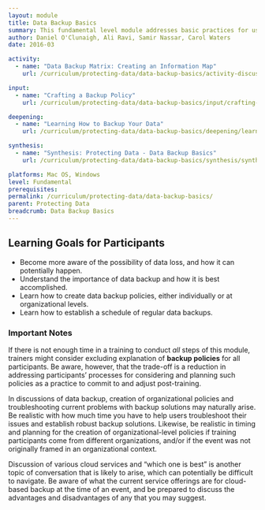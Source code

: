 ```yaml
---
layout: module
title: Data Backup Basics
summary: This fundamental level module addresses basic practices for users, at both individual and organizational levels, for successful and safe backup of important information. Similarly, to help participants better visualize their personal "information map", this module also emphasizes the importance for users of understanding the what (type or format) and the where (storage location) of such valuable or sensitive data.
author: Daniel O'Clunaigh, Ali Ravi, Samir Nassar, Carol Waters
date: 2016-03

activity:
  - name: "Data Backup Matrix: Creating an Information Map"
    url: /curriculum/protecting-data/data-backup-basics/activity-discussion/data-backup-matrix-creating-information-map/

input:
  - name: "Crafting a Backup Policy"
    url: /curriculum/protecting-data/data-backup-basics/input/crafting-backup-policy

deepening:
  - name: "Learning How to Backup Your Data"
    url: /curriculum/protecting-data/data-backup-basics/deepening/learning-how-to-backup-your-data

synthesis:
  - name: "Synthesis: Protecting Data - Data Backup Basics"
    url: /curriculum/protecting-data/data-backup-basics/synthesis/synthesis-data-backup-basics

platforms: Mac OS, Windows
level: Fundamental
prerequisites:
permalink: /curriculum/protecting-data/data-backup-basics/
parent: Protecting Data
breadcrumb: Data Backup Basics
---
```

## Learning Goals for Participants
- Become more aware of the possibility of data loss, and how it can potentially happen.
- Understand the importance of data backup and how it is best accomplished.
- Learn how to create data backup policies, either individually or at organizational levels.
- Learn how to establish a schedule of regular data backups.

### Important Notes
If there is not enough time in a training to conduct *all* steps of this module, trainers might consider excluding explanation of **backup policies** for all participants. Be aware, however, that the trade-off is a reduction in addressing participants’ processes for considering and planning such policies as a practice to commit to and adjust post-training.

In discussions of data backup, creation of organizational policies and troubleshooting current problems with backup solutions may naturally arise. Be realistic with how much time you have to help users troubleshoot their issues and establish robust backup solutions. Likewise, be realistic in timing and planning for the creation of organizational-level policies if training participants come from different organizations, and/or if the event was not originally framed in an organizational context.

Discussion of various cloud services and “which one is best” is another topic of conversation that is likely to arise, which can potentially be difficult to navigate. Be aware of what the current service offerings are for cloud-based backup at the time of an event, and be prepared to discuss the advantages and disadvantages of any that you may suggest.

